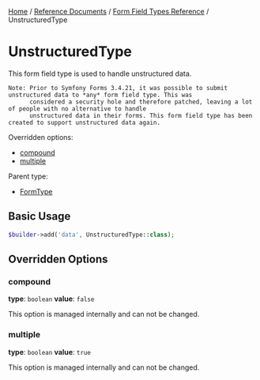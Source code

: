 [Home](../../../README.md) /
[Reference Documents](../../index.md) /
[Form Field Types Reference](index.md) /
UnstructuredType

# UnstructuredType

This form field type is used to handle unstructured data.

```text
Note: Prior to Symfony Forms 3.4.21, it was possible to submit unstructured data to *any* form field type. This was
      considered a security hole and therefore patched, leaving a lot of people with no alternative to handle
      unstructured data in their forms. This form field type has been created to support unstructured data again.
```

Overridden options:

* [compound](#compound)
* [multiple](#multiple)

Parent type:

* [FormType](http://symfony.com/doc/5.4/reference/forms/types/form.html)

## Basic Usage

```php
$builder->add('data', UnstructuredType::class);
```

## Overridden Options

### compound

**type**: `boolean` **value**: `false`

This option is managed internally and can not be changed.

### multiple

**type**: `boolean` **value**: `true`

This option is managed internally and can not be changed.
